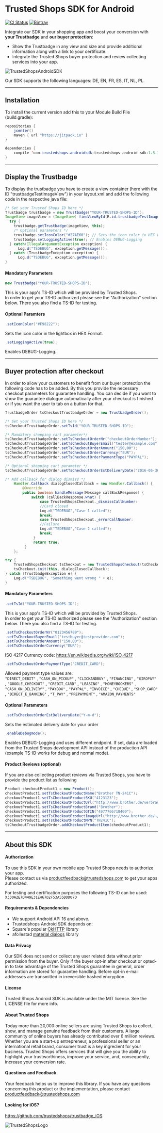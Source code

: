 # Trusted Shops SDK for Android #

[![CI Status](https://travis-ci.org/trustedshops/trustedshops-android-sdk.svg?branch=master)](https://travis-ci.org/trustedshops/trustedshops-android-sdk)
[![Bintray](https://img.shields.io/bintray/v/trustedshops/maven/trustedshops-android-sdk.svg?maxAge=2592000)]()

Integrate our SDK in your shopping app and boost your conversion with **your Trustbadge** and **our buyer protection**:
* Show the Trustbadge in any view and size and provide additional information along with a link to your certificate. 
* Integrate the Trusted Shops buyer protection and review collecting services into your app.

![TrustedShopsAndroidSDK](https://raw.githubusercontent.com/trustedshops/trustedshops-android-sdk/master/trustbadgeexample/screenshots/Android-SDK-woText.png?raw=true "Boost your conversion with Trustbadge and money-back guarantee")

Our SDK supports the following languages: DE, EN, FR, ES, IT, NL, PL.

- - - -

## Installation ##
To install the current version add this to your Module Build File (build.gradle):
```Java
repositories {
    jcenter()
    maven { url "https://jitpack.io" }
}

dependencies {
    compile 'com.trustedshops.androidsdk:trustedshops-android-sdk:1.5.1'
}
```

- - - -

## Display the Trustbadge ##

To display the trustbadge you have to create a view container (here with the ID "trustbadgeTestImageView") in your layout.xml and add the following code in the respective java file: 
```Java
/* Set your Trusted Shops ID here */
Trustbadge trustbadge = new Trustbadge("YOUR-TRUSTED-SHOPS-ID");
ImageView imageView = (ImageView) findViewById(R.id.trustbadgeTestImageView);
  try {
    trustbadge.getTrustbadge(imageView, this);
    /* Optional parameters */
    trustbadge.setIconColor("#27AE60"); // Sets the icon color in HEX Format
    trustbadge.setLoggingActive(true); // Enables DEBUG-Logging
  } catch(IllegalArgumentException exception) {
      Log.d("TSDEBUG", exception.getMessage());
  } catch (TrustbadgeException exception) {
      Log.d("TSDEBUG", exception.getMessage());
}
```

#### Mandatory Parameters ####
```Java
new Trustbadge("YOUR-TRUSTED-SHOPS-ID");
```
This is your app's TS-ID which will be provided by Trusted Shops. <br>In order to get your TS-ID authorized please see the "Authorization" section below. There you also find a TS-ID for testing.

#### Optional Paramters ####
 ```Java
 .setIconColor("#F98222");
 ```
 Sets the icon color in the lightbox in HEX Format.
 
 ```Java
 .setLoggingActive(true);
  ```
  Enables DEBUG-Logging.

- - - -

## Buyer protection after checkout ##

In order to allow your customers to benefit from our buyer protection the following code has to be added. By this you provide the necessary checkout parameters for guarantee handling. You can decide if you want to show the guarantee dialogue automatically after your checkout is finished or if you want the user to tab on a button for that.
```Java
TrustbadgeOrder tsCheckoutTrustbadgeOrder = new TrustbadgeOrder();

/* Set your Trusted Shops ID here */
tsCheckoutTrustbadgeOrder.setTsId("YOUR-TRUSTED-SHOPS-ID");

/* Mandatory shopping cart parameter*/
tsCheckoutTrustbadgeOrder.setTsCheckoutOrderNr("checkoutOrderNumber"); 
tsCheckoutTrustbadgeOrder.setTsCheckoutBuyerEmail("tester@example.com"); 
tsCheckoutTrustbadgeOrder.setTsCheckoutOrderAmount("150,00"); 
tsCheckoutTrustbadgeOrder.setTsCheckoutOrderCurrency("EUR"); 
tsCheckoutTrustbadgeOrder.setTsCheckoutOrderPaymentType("PAYPAL");

/* Optional shopping cart parameter */
tsCheckoutTrustbadgeOrder.setTsCheckoutOrderEstDeliveryDate("2016-06-30");

/* Add callback for dialog dismiss */
    Handler.Callback dialogClosedCallback = new Handler.Callback() {
        @Override
        public boolean handleMessage(Message callBackResponse) {
            switch (callBackResponse.what) {
                case TrustedShopsCheckout._dismissCallNumber:
                //Card closed
                Log.d("TSDEBUG","Case 1 called");
                break;
                case TrustedShopsCheckout._errorCallNumber:
                //Failure
                Log.d("TSDEBUG","Case 2 called");
                break;
             }
             return true;
         }
    };

try {
    TrustedShopsCheckout tsCheckout = new TrustedShopsCheckout(tsCheckoutTrustbadgeOrder);
    tsCheckout.init(this, dialogClosedCallback);
} catch (TrustbadgeException e) {
    Log.d("TSDEBUG", "Something went wrong " + e);
}
```
#### Mandatory Parameters ####
```Java
.setTsId("YOUR-TRUSTED-SHOPS-ID");
```
This is your app's TS-ID which will be provided by Trusted Shops. <br>In order to get your TS-ID authorized please see the "Authorization" section below.  There you also find a TS-ID for testing.

```Java
.setTsCheckoutOrderNr("0123456789"); 
.setTsCheckoutBuyerEmail("testbuyer@testprovider.com"); 
.setTsCheckoutOrderAmount("150,00"); 
.setTsCheckoutOrderCurrency("EUR"); 
```
ISO 4217 Currency code: https://en.wikipedia.org/wiki/ISO_4217
```Java
.setTsCheckoutOrderPaymentType("CREDIT_CARD");
```
Allowed payment type values are:<br>
`"DIRECT_DEBIT"` ,
`"CASH_ON_PICKUP"` ,
`"CLICKANDBUY"` ,
`"FINANCING"` ,
`"GIROPAY"` ,
`"GOOGLE_CHECKOUT"` ,
`"CREDIT_CARD"` ,
`"LEASING"` ,
`"MONEYBOOKERS"` ,
`"CASH_ON_DELIVERY"` ,
`"PAYBOX"` ,
`"PAYPAL"` ,
`"INVOICE"` ,
`"CHEQUE"` ,
`"SHOP_CARD"` ,
`"DIRECT_E_BANKING"` ,
`"T_PAY"` ,
`"PREPAYMENT"` ,
`"AMAZON_PAYMENTS"`

#### Optional Parameters ####
```Java
.setTsCheckoutOrderEstDeliveryDate("Y-m-d");
```
Sets the estimated delivery date for your order
```Java
.enableDebugmode();
```
Enables DEBUG-Logging and uses different endpoint. If set, data are loaded from the Trusted Shops development API instead of the production API (example TS-ID works for debug and normal mode).

#### Product Reviews (optional) ####
If you are also collecting product reviews via Trusted Shops, you have to provide the product list as following
```Java
Product checkoutProduct1 = new Product();
checkoutProduct1.setTsCheckoutProductName("Brother TN-241C");
checkoutProduct1.setTsCheckoutProductSKU("4123123");
checkoutProduct1.setTsCheckoutProductUrl("http://www.brother.de/verbrauchsmaterial/laser/toner/tn/tn241c");
checkoutProduct1.setTsCheckoutProductBrand("Brother");
checkoutProduct1.setTsCheckoutProductGTIN("4977766718400");
checkoutProduct1.setTsCheckoutProductImageUrl("http://www.brother.de/~/media/Product%20Images/Supplies/Laser/Toner/TN/TN241C/TN241C_main.png");
checkoutProduct1.setTsCheckoutProductMPN("TN241C");
tsCheckoutTrustbadgeOrder.addCheckoutProductItem(checkoutProduct1);
```      

- - - -

## About this SDK ##

#### Authorization ####
To use this SDK in your own mobile app Trusted Shops needs to authorize your app.<br>
Please contact us via [productfeedback@trustedshops.com](mailto:productfeedback@trustedshops.com) to get your apps authorized.  

For testing and certification purposes the following TS-ID can be used: ```X330A2E7D449E31E467D2F53A55DDD070```

#### Requirements & Dependencies ####
* We support Android API 16 and above.
* Trustedshops Android SDK depends on:
 * Square's popular [OkHTTP](http://square.github.io/okhttp/) library
 * afollestad [material dialogs](https://github.com/afollestad/material-dialogs) library

#### Data Privacy ####
Our SDK does not send or collect any user related data without prior permission from the buyer. Only if the buyer opt-in after checkout or opted-in to take advantage of the Trusted Shops guarantee in general, order information are stored for guarantee handling. Before opt-in e-mail addresses are transmitted in irreversible hashed encryption.

#### License ####
Trusted Shops Android SDK is available under the MIT license. See the LICENSE file for more info.

#### About Trusted Shops ####
Today more than 20,000 online sellers are using Trusted Shops to collect, show, and manage genuine feedback from their customers. A large community of online buyers has already contributed over 6 million reviews.
Whether you are a start-up entrepreneur, a professional seller or an international retail brand, consumer trust is a key ingredient for your business. Trusted Shops offers services that will give you the ability to highlight your trustworthiness, improve your service, and, consequently, increase your conversion rate. 

#### Questions and Feedback ####
Your feedback helps us to improve this library. 
If you have any questions concerning this product or the implementation, please contact [productfeedback@trustedshops.com](mailto:productfeedback@trustedshops.com)

#### Looking for iOS? ####
https://github.com/trustedshops/trustbadge_iOS

![TrustedShopsLogo](https://raw.githubusercontent.com/trustedshops/trustedshops-android-sdk/master/trustbadgeexample/screenshots/e_trusted_shops-rgb.png "Trusted Shops - Cologne")

